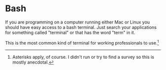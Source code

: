 # Bash

If you are programming on a computer running either Mac or Linux you should have easy access
to a bash terminal. Just search your applications for something called "terminal" or that has the word "term" in it.

This is the most common kind of terminal for working professionals to use.[^asterisk]

[^asterisk]: Asterisks apply, of course. I didn't run or try to find a survey so this is mostly anecdotal.
